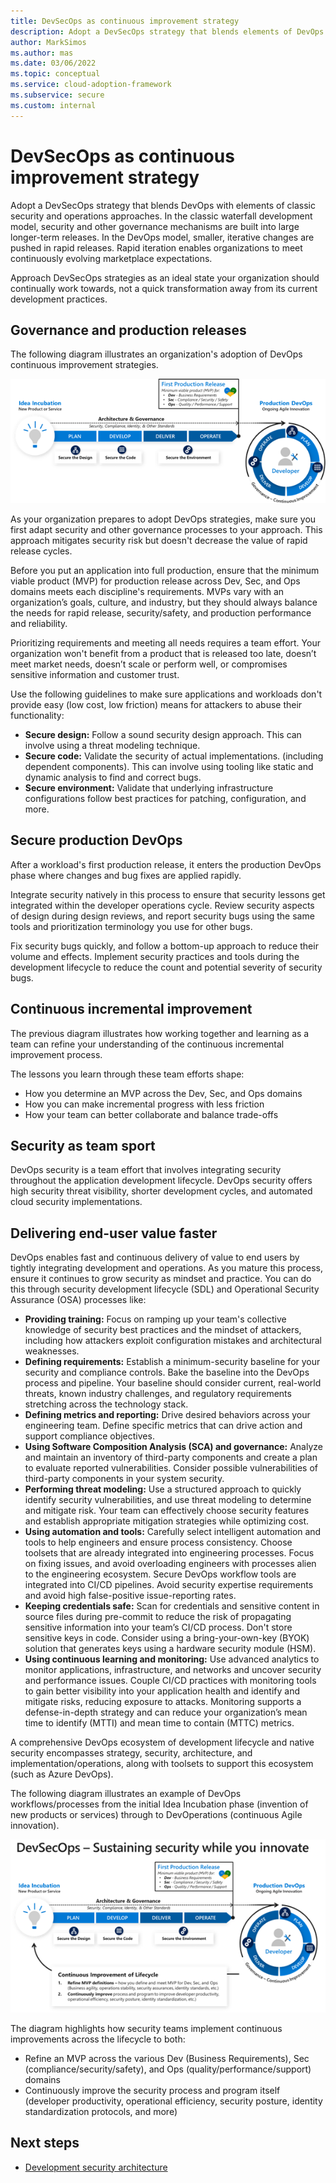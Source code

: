 ```yaml
---
title: DevSecOps as continuous improvement strategy
description: Adopt a DevSecOps strategy that blends elements of DevOps and classic security and operations approaches.
author: MarkSimos
ms.author: mas
ms.date: 03/06/2022
ms.topic: conceptual
ms.service: cloud-adoption-framework
ms.subservice: secure
ms.custom: internal
---
```


# DevSecOps as continuous improvement strategy

Adopt a DevSecOps strategy that blends DevOps with elements of classic security and operations approaches. In the classic waterfall development model, security and other governance mechanisms are built into large longer-term releases. In the DevOps model, smaller, iterative changes are pushed in rapid releases. Rapid iteration enables organizations to meet continuously evolving marketplace expectations.

Approach DevSecOps strategies as an ideal state your organization should continually work towards, not a quick transformation away from its current development practices.

## Governance and production releases

The following diagram illustrates an organization's adoption of DevOps continuous improvement strategies.

![Governance processes,](./media/devsecops-continuous-innovation-security.png)

As your organization prepares to adopt DevOps strategies, make sure you first adapt security and other governance processes to your approach. This approach mitigates security risk but doesn't decrease the value of rapid release cycles.

Before you put an application into full production, ensure that the minimum viable product (MVP) for production release across Dev, Sec, and Ops domains meets each discipline's requirements. MVPs vary with an organization’s goals, culture, and industry, but they should always balance the needs for rapid release, security/safety, and production performance and reliability.

Prioritizing requirements and meeting all needs requires a team effort. Your organization won't benefit from a product that is released too late, doesn’t meet market needs, doesn’t scale or perform well, or compromises sensitive information and customer trust.

Use the following guidelines to make sure applications and workloads don't provide easy (low cost, low friction) means for attackers to abuse their functionality:

- **Secure design:** Follow a sound security design approach. This can involve using a threat modeling technique.
- **Secure code:** Validate the security of actual implementations. (including dependent components). This can involve using tooling like static and dynamic analysis to find and correct bugs.
- **Secure environment:** Validate that underlying infrastructure configurations follow best practices for patching, configuration, and more.

## Secure production DevOps

After a workload's first production release, it enters the production DevOps phase where changes and bug fixes are applied rapidly.

Integrate security natively in this process to ensure that security lessons get integrated within the developer operations cycle. Review security aspects of design during design reviews, and report security bugs using the same tools and prioritization terminology you use for other bugs.

Fix security bugs quickly, and follow a bottom-up approach to reduce their volume and effects. Implement security practices and tools during the development lifecycle to reduce the count and potential severity of security bugs.

## Continuous incremental improvement

The previous diagram illustrates how working together and learning as a team can refine your understanding of the continuous incremental improvement process.

The lessons you learn through these team efforts shape:

- How you determine an MVP across the Dev, Sec, and Ops domains
- How you can make incremental progress with less friction
- How your team can better collaborate and balance trade-offs

## Security as team sport

DevOps security is a team effort that involves integrating security throughout the application development lifecycle. DevOps security offers high security threat visibility, shorter development cycles, and automated cloud security implementations.

## Delivering end-user value faster

DevOps enables fast and continuous delivery of value to end users by tightly integrating development and operations. As you mature this process, ensure it continues to grow security as mindset and practice. You can do this through security development lifecycle (SDL) and Operational Security Assurance (OSA) processes like:

- **Providing training:** Focus on ramping up your team's collective knowledge of security best practices and the mindset of attackers, including how attackers exploit configuration mistakes and architectural weaknesses.
- **Defining requirements:** Establish a minimum-security baseline for your security and compliance controls. Bake the baseline into the DevOps process and pipeline. Your baseline should consider current, real-world threats, known industry challenges, and regulatory requirements stretching across the technology stack.
- **Defining metrics and reporting:** Drive desired behaviors across your engineering team. Define specific metrics that can drive action and support compliance objectives.
- **Using Software Composition Analysis (SCA) and governance:** Analyze and maintain an inventory of third-party components and create a plan to evaluate reported vulnerabilities. Consider possible vulnerabilities of third-party components in your system security.
- **Performing threat modeling:** Use a structured approach to quickly identify security vulnerabilities, and use threat modeling to determine and mitigate risk. Your team can effectively choose security features and establish appropriate mitigation strategies while optimizing cost.
- **Using automation and tools:** Carefully select intelligent automation and tools to help engineers and ensure process consistency. Choose toolsets that are already integrated into engineering processes. Focus on fixing issues, and avoid overloading engineers with processes alien to the engineering ecosystem. Secure DevOps workflow tools are integrated into CI/CD pipelines. Avoid security expertise requirements and avoid high false-positive issue-reporting rates.
- **Keeping credentials safe:** Scan for credentials and sensitive content in source files during pre-commit to reduce the risk of propagating sensitive information into your team’s CI/CD process. Don't store sensitive keys in code. Consider using a bring-your-own-key (BYOK) solution that generates keys using a hardware security module (HSM).
- **Using continuous learning and monitoring:** Use advanced analytics to monitor applications, infrastructure, and networks and uncover security and performance issues. Couple CI/CD practices with monitoring tools to gain better visibility into your application health and identify and mitigate risks, reducing exposure to attacks. Monitoring supports a defense-in-depth strategy and can reduce your organization’s mean time to identify (MTTI) and mean time to contain (MTTC) metrics.

A comprehensive DevOps ecosystem of development lifecycle and native security encompasses strategy, security, architecture, and implementation/operations, along with toolsets to support this ecosystem (such as Azure DevOps). 

The following diagram illustrates an example of DevOps workflows/processes from the initial Idea Incubation phase (invention of new products or services) through to DevOperations (continuous Agile innovation).

![DevSecOps example workflow.](./media/development-security-operations-continuous-lifecycle-improvement.png)

The diagram highlights how security teams implement continuous improvements across the lifecycle to both:

- Refine an MVP across the various Dev (Business Requirements), Sec (compliance/security/safety), and Ops (quality/performance/support) domains
- Continuously improve the security process and program itself (developer productivity, operational efficiency, security posture, identity standardization protocols, and more)

## Next steps

- [Development security architecture](development-security-architecture.md)
